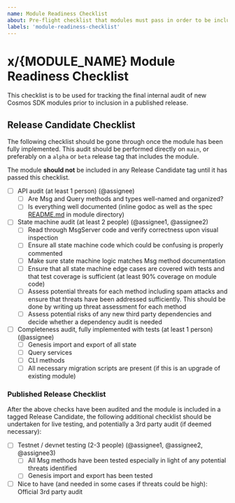 ```yaml
---
name: Module Readiness Checklist
about: Pre-flight checklist that modules must pass in order to be included in a release of the Cosmos SDK
labels: 'module-readiness-checklist'
---
```


# x/{MODULE_NAME} Module Readiness Checklist

This checklist is to be used for tracking the final internal audit of new Cosmos SDK modules prior to inclusion in a published release.

## Release Candidate Checklist

The following checklist should be gone through once the module has been fully implemented. This audit should be performed directly on `main`, or preferably on a `alpha` or `beta` release tag that includes the module.

The module **should not** be included in any Release Candidate tag until it has passed this checklist.

- [ ] API audit (at least 1 person) (@assignee)
  - [ ] Are Msg and Query methods and types well-named and organized?
  - [ ] Is everything well documented (inline godoc as well as the spec [README.md](https://github.com/cosmos/cosmos-sdk/blob/main/docs/spec/SPEC-SPEC.md) in module directory)
- [ ] State machine audit (at least 2 people) (@assignee1, @assignee2)
  - [ ] Read through MsgServer code and verify correctness upon visual inspection
  - [ ] Ensure all state machine code which could be confusing is properly commented
  - [ ] Make sure state machine logic matches Msg method documentation
  - [ ] Ensure that all state machine edge cases are covered with tests and that test coverage is sufficient (at least 90% coverage on module code)
  - [ ] Assess potential threats for each method including spam attacks and ensure that threats have been addressed sufficiently. This should be done by writing up threat assessment for each method
  - [ ] Assess potential risks of any new third party dependencies and decide whether a dependency audit is needed
- [ ] Completeness audit, fully implemented with tests (at least 1 person) (@assignee)
  - [ ] Genesis import and export of all state
  - [ ] Query services
  - [ ] CLI methods
  - [ ] All necessary migration scripts are present (if this is an upgrade of existing module)

### Published Release Checklist

After the above checks have been audited and the module is included in a tagged Release Candidate, the following additional checklist should be undertaken for live testing, and potentially a 3rd party audit (if deemed necessary):

- [ ] Testnet / devnet testing (2-3 people) (@assignee1, @assignee2, @assignee3)
  - [ ] All Msg methods have been tested especially in light of any potential threats identified
  - [ ] Genesis import and export has been tested
- [ ] Nice to have (and needed in some cases if threats could be high): Official 3rd party audit
